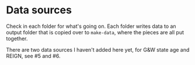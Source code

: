 Data sources
============

Check in each folder for what's going on. Each folder writes data to an output folder that is copied over to `make-data`, where the pieces are all put together. 

There are two data sources I haven't added here yet, for G&W state age and REIGN, see #5 and #6. 